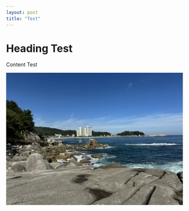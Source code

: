 ```yaml
---
layout: post
title: "Test"
---
```


# Heading Test

Content Test

![Sample Image](../images/3C882FBA-7F92-4303-B9E7-17B345797CFC_4_5005_c.png)